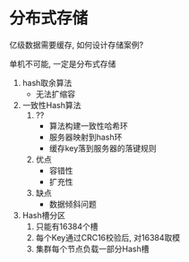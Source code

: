 # 分布式存储

亿级数据需要缓存, 如何设计存储案例?

单机不可能, 一定是分布式存储

1. hash取余算法
   + 无法扩缩容
2. 一致性Hash算法
   1. ??
      + 算法构建一致性哈希环
      + 服务器映射到hash环
      + 缓存key落到服务器的落键规则
   2. 优点
      + 容错性
      + 扩充性
   3. 缺点
      + 数据倾斜问题
3. Hash槽分区
   1. 只能有16384个槽
   2. 每个Key通过CRC16校验后, 对16384取模
   3. 集群每个节点负载一部分Hash槽